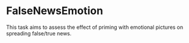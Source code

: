 # FalseNewsEmotion
This task aims to assess the effect of priming with emotional pictures on spreading false/true news.
